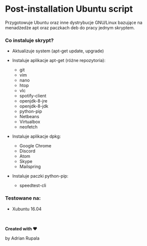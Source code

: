 # Post-installation Ubuntu script
Przygotowuje Ubuntu oraz inne dystrybucje GNU/Linux bazujące na menadżedże apt oraz paczkach deb do pracy jednym skryptem.
### Co instaluje skrypt?
- Aktualizuje system (apt-get update, upgrade)

- Instaluje aplikacje apt-get (różne repozytoria):
	- git
	- vim
	- nano
	- htop
	- vlc
	- spotify-client
	- openjdk-8-jre
	- openjdk-8-jdk
	- python-pip
	- Netbeans
	- Virtualbox
	- neofetch

- Instaluje aplikacje dpkg:
	- Google Chrome
	- Discord
	- Atom
	- Skype
	- Mailspring

- Instaluje paczki python-pip:
	- speedtest-cli

### Testowane na:
- Xubuntu 16.04

<br></br>
**Created with ♥**

by Adrian Rupala